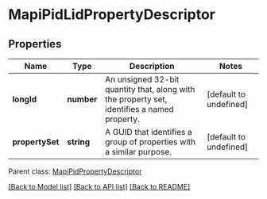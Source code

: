 # MapiPidLidPropertyDescriptor

## Properties
Name | Type | Description | Notes
------------ | ------------- | ------------- | -------------
**longId** | **number** | An unsigned 32-bit quantity that, along with the property set, identifies a named property.              | [default to undefined]
**propertySet** | **string** | A GUID that identifies a group of properties with a similar purpose.              | [default to undefined]

 Parent class: [MapiPidPropertyDescriptor](MapiPidPropertyDescriptor.md)

[[Back to Model list]](README.md#documentation-for-models) [[Back to API list]](README.md#documentation-for-api-endpoints) [[Back to README]](README.md)
